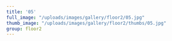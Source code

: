```yaml
---
title: '05'
full_image: "/uploads/images/gallery/floor2/05.jpg"
thumb_image: "/uploads/images/gallery/floor2/thumbs/05.jpg"
group: floor2
---
```



